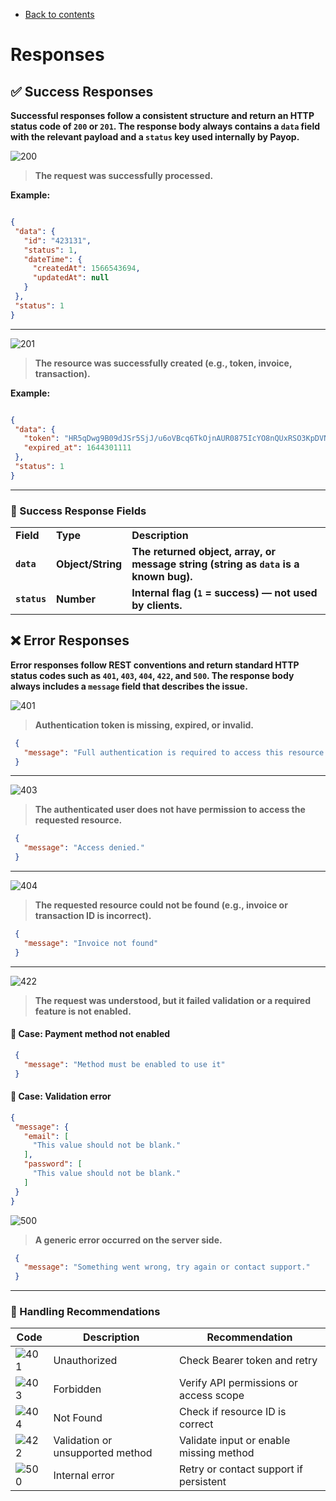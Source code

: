 * [Back to contents](../Readme.md#contents)

# Responses  

## **✅ Success Responses**

**Successful responses follow a consistent structure and return an HTTP status code of <code>200</code> or <code>201</code>. The response body always contains a <code>data</code> field with the relevant payload and a <code>status</code> key used internally by Payop.**


![200](https://img.shields.io/badge/200-ok-green?style=for-the-badge)

> **The request was successfully processed.**

**Example:**


```json

{
 "data": {
   "id": "423131",
   "status": 1,
   "dateTime": {
     "createdAt": 1566543694,
     "updatedAt": null
   }
 },
 "status": 1
}

```


** **


![201](https://img.shields.io/badge/201-created-lightgreen?style=for-the-badge)

> **The resource was successfully created (e.g., token, invoice, transaction).**


**Example:**


```json

{
 "data": {
   "token": "HR5qDwg9B09dJSr5SjJ/u6oVBcq6TkOjnAUR0875IcYO8nQUxRSO3KpDVN",
   "expired_at": 1644301111
 },
 "status": 1
}

```


** **


### **🔑 Success Response Fields**


<table>
  <tr>
   <td><strong>Field</strong>
   </td>
   <td><strong>Type</strong>
   </td>
   <td><strong>Description</strong>
   </td>
  </tr>
  <tr>
   <td><strong><code>data</code></strong>
   </td>
   <td><strong>Object/String</strong>
   </td>
   <td><strong>The returned object, array, or message string (string as <code>data</code> is a known bug).</strong>
   </td>
  </tr>
  <tr>
   <td><strong><code>status</code></strong>
   </td>
   <td><strong>Number</strong>
   </td>
   <td><strong>Internal flag (<code>1</code> = success) — not used by clients.</strong>
   </td>
  </tr>
</table>



## **❌ Error Responses**

**Error responses follow REST conventions and return standard HTTP status codes such as <code>401</code>, <code>403</code>, <code>404</code>, <code>422</code>, and <code>500</code>. The response body always includes a <code>message</code> field that describes the issue.**


![401](https://img.shields.io/badge/401-unauthorized-red?style=for-the-badge)


> **Authentication token is missing, expired, or invalid.**


```json
 { 
   "message": "Full authentication is required to access this resource." 
 }

```


** **


![403](https://img.shields.io/badge/403-forbidden-red?style=for-the-badge)

> **The authenticated user does not have permission to access the requested resource.**


```json
 {   
   "message": "Access denied."
 }
```


** **


![404](https://img.shields.io/badge/404-not_found-red?style=for-the-badge)

> **The requested resource could not be found (e.g., invoice or transaction ID is incorrect).**


```json
 {   
   "message": "Invoice not found" 
 }
```


** **


![422](https://img.shields.io/badge/422-unprocessable_entity-red?style=for-the-badge)


>  **The request was understood, but it failed validation or a required feature is not enabled.**


#### **🔸 Case: Payment method not enabled**


```json
 {   
   "message": "Method must be enabled to use it"
 }
```



#### **🔸 Case: Validation error**


```json
{
 "message": {
   "email": [
     "This value should not be blank."
   ],
   "password": [
     "This value should not be blank."
   ]
 }
}

```



![500](https://img.shields.io/badge/500-internal_server_error-darkred?style=for-the-badge)

> **A generic error occurred on the server side.**


```json
 {   
   "message": "Something went wrong, try again or contact support."
 }

```


** **


### **📝 Handling Recommendations**


| **Code** | **Description**                        | **Recommendation**                                    |
|----------|----------------------------------------|-------------------------------------------------------|
| ![401](https://img.shields.io/badge/401-red?style=for-the-badge)  | Unauthorized                           | Check Bearer token and retry                          |
| ![403](https://img.shields.io/badge/403-red?style=for-the-badge)  | Forbidden                              | Verify API permissions or access scope                |
| ![404](https://img.shields.io/badge/404-red?style=for-the-badge) | Not Found                              | Check if resource ID is correct                       |
| ![422](https://img.shields.io/badge/422-red?style=for-the-badge) | Validation or unsupported method      | Validate input or enable missing method               |
| ![500](https://img.shields.io/badge/500-darkred?style=for-the-badge)  | Internal error                         | Retry or contact support if persistent                |
